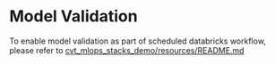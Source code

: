 # Model Validation
To enable model validation as part of scheduled databricks workflow, please refer to [cvt_mlops_stacks_demo/resources/README.md](../resources/README.md)
